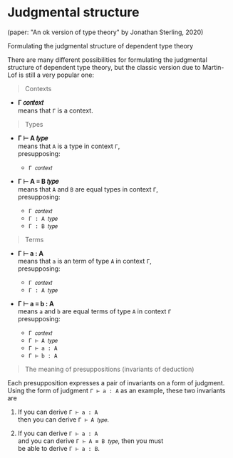 # Judgmental structure
(paper: "An ok version of type theory" by Jonathan Sterling, 2020)


Formulating the judgmental structure of dependent type theory

There are many different possibilities for formulating the judgmental structure of dependent type theory, but the classic version due to Martin-Lof is still a very popular one:

>Contexts

  * __Γ 𝑐𝑜𝑛𝑡𝑒𝑥𝑡__   
    means that `Γ` is a context.

>Types

  * __Γ ⊢ A 𝑡𝑦𝑝𝑒__   
    means that `A` is a type in context `Γ`,   
    presupposing:   
    - `Γ 𝑐𝑜𝑛𝑡𝑒𝑥𝑡`

  * __Γ ⊢ A ≡ B 𝑡𝑦𝑝𝑒__    
    means that `A` and `B` are equal types in context `Γ`,   
    presupposing:   
    - `Γ 𝑐𝑜𝑛𝑡𝑒𝑥𝑡`    
    - `Γ : A 𝑡𝑦𝑝𝑒`    
    - `Γ : B 𝑡𝑦𝑝𝑒`

>Terms

  * __Γ ⊢ a : A__    
    means that `a` is an term of type `A` in context `Γ`,   
    presupposing:    
    - `Γ 𝑐𝑜𝑛𝑡𝑒𝑥𝑡`   
    - `Γ : A 𝑡𝑦𝑝𝑒`

  * __Γ ⊢ a ≡ b : A__   
    means `a` and `b` are equal terms of type `A` in context `Γ`  
    presupposing:    
    - `Γ 𝑐𝑜𝑛𝑡𝑒𝑥𝑡`   
    - `Γ ⊢ A 𝑡𝑦𝑝𝑒`   
    - `Γ ⊢ a : A`    
    - `Γ ⊢ b : A`    


> The meaning of presuppositions (invariants of deduction)

Each presupposition expresses a pair of invariants on a form of judgment. Using the form of judgment `Γ ⊢ a : A` as an example, these two invariants are

1. If you can derive   `Γ ⊢ a : A`   
   then you can derive `Γ ⊢ A 𝑡𝑦𝑝𝑒`.

2. If you can derive   `Γ ⊢ a : A`   
   and you can derive  `Γ ⊢ A ≡ B 𝑡𝑦𝑝𝑒`, then you must   
   be able to derive   `Γ ⊢ a : B`.
